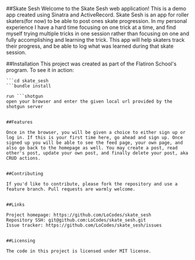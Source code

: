
##Skate Sesh
Welcome to the Skate Sesh web application! This is a demo app created using Sinatra and ActiveRecord. Skate Sesh is an app for roller skaters(for now) to be able to post ones skate progression. In my personal experience I have a hard time focusing on one trick at a time, and find myself trying multiple tricks in one session rather than focusing on one and fully accomplishing and learning the trick. This app will help skaters track their progress, and be able to log what was learned during that skate session. 


##Installation
This project was created as part of the Flatiron School's program. To see it in action:

```git clone git@github.com:LoCodes/skate_sesh.git
```cd skate_sesh
```bundle install 

run ```shotgun
open your browser and enter the given local url provided by the shotgun server


##Features

Once in the browser, you will be given a choice to either sign up or log in. If this is your first time here, go ahead and sign up. Once signed up you will be able to see the feed page, your own page, and also go back to the homepage as well. You may create a post, read other's post, update your own post, and finally delete your post, aka CRUD actions. 


##Contributing 

If you'd like to contribute, please fork the repository and use a feature branch. Pull requests are warmly welcome.


##Links

Project homepage: https://github.com/LoCodes/skate_sesh
Repository SSH: git@github.com:LoCodes/skate_sesh.git 
Issue tracker: https://github.com/LoCodes/skate_sesh/issues


##Licensing 

The code in this project is licensed under MIT license.